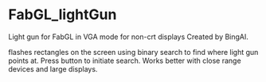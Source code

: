 # FabGL_lightGun
Light gun for FabGL in VGA mode for non-crt displays
Created by BingAI.

flashes rectangles on the screen using binary search
to find where light gun points at.
Press button to initiate search.
Works better with close range devices and large displays. 
